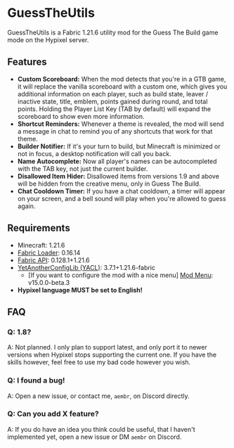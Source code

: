 # GuessTheUtils
GuessTheUtils is a Fabric 1.21.6 utility mod for the Guess The Build game mode on the Hypixel server.
## Features
- **Custom Scoreboard:** When the mod detects that you're in a GTB game, it will replace the vanilla scoreboard with a custom one, which gives you additional information on each player, such as build state, leaver / inactive state, title, emblem, points gained during round, and total points. Holding the Player List Key (TAB by default) will expand the scoreboard to show even more information.
- **Shortcut Reminders:** Whenever a theme is revealed, the mod will send a message in chat to remind you of any shortcuts that work for that theme.
- **Builder Notifier:** If it's your turn to build, but Minecraft is minimized or not in focus, a desktop notification will call you back.
- **Name Autocomplete:** Now all player's names can be autocompleted with the TAB key, not just the current builder.
- **Disallowed Item Hider:** Disallowed items from versions 1.9 and above will be hidden from the creative menu, only in Guess The Build.
- **Chat Cooldown Timer:** If you have a chat cooldown, a timer will appear on your screen, and a bell sound will play when you're allowed to guess again.

## Requirements
- Minecraft: 1.21.6
- [Fabric Loader](https://fabricmc.net/): 0.16.14
- [Fabric API](https://modrinth.com/mod/fabric-api): 0.128.1+1.21.6
- [YetAnotherConfigLib (YACL)](https://modrinth.com/mod/yacl): 3.7.1+1.21.6-fabric
  - [If you want to configure the mod with a nice menu] [Mod Menu](https://modrinth.com/mod/modmenu): v15.0.0-beta.3
- **Hypixel language MUST be set to English!**

## FAQ
### Q: 1.8?
A: Not planned. I only plan to support latest, and only port it to newer versions when Hypixel stops supporting the current one. If you have the skills however, feel free to use my bad code however you wish.
### Q: I found a bug!
A: Open a new issue, or contact me, `aembr`, on Discord directly.
### Q: Can you add X feature?
A: If you do have an idea you think could be useful, that I haven't implemented yet, open a new issue or DM `aembr` on Discord.
